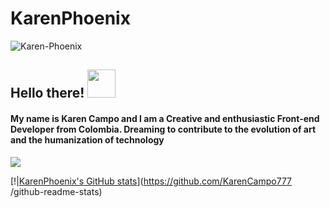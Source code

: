 # KarenPhoenix
<img src="https://i.ibb.co/s9rbZ9C/Karen-Phoenix.jpg" alt="Karen-Phoenix" border="0">

## Hello there! <img src="https://raw.githubusercontent.com/MartinHeinz/MartinHeinz/master/wave.gif" width="45px">
#### My name is Karen Campo and I am a Creative and enthusiastic Front-end Developer from Colombia. Dreaming to contribute to the evolution of art and the humanization of technology 
![](https://img.shields.io/badge/<WORD_ON_LEFT>-<WORD_ON_RIGHT>-informational?style=flat&logo=data:image/svg%2bxml;base64,<BASE64_DATA>)

[!|[KarenPhoenix's GitHub stats](https://github-readme-stats.vercel.app/api?username=KarenCampo777
)](https://github.com/KarenCampo777
/github-readme-stats)



